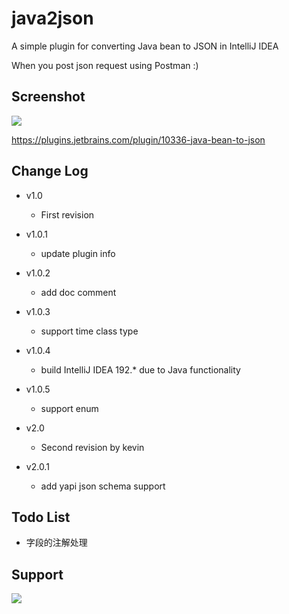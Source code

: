 # java2json

A simple plugin for converting Java bean to JSON in IntelliJ IDEA

When you post json request using Postman :)

## Screenshot

![](https://raw.githubusercontent.com/linsage/java2json/master/screenshot/java2json.gif)

https://plugins.jetbrains.com/plugin/10336-java-bean-to-json

## Change Log
- v1.0
    - First revision
- v1.0.1
    - update plugin info
- v1.0.2
    - add doc comment
- v1.0.3
    - support time class type
- v1.0.4
    - build IntelliJ IDEA 192.* due to Java functionality
- v1.0.5
    - support enum

- v2.0
    - Second revision by kevin
- v2.0.1    
    - add yapi json schema support
    
## Todo List
- 字段的注解处理

## Support

![](https://note-1256162930.picgz.myqcloud.com/zo1mm.jpg)
